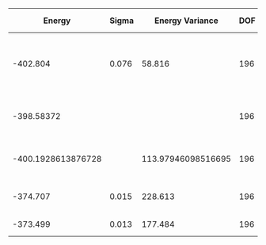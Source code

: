 | Energy             | Sigma | Energy Variance    | DOF | Method                       | Data Repository                                              |
|--------------------|-------|--------------------|-----|------------------------------|--------------------------------------------------------------|
| -402.804           | 0.076 | 58.816             | 196 | 2D Gated RNN                 | [Link to paper at ML for Physical Sciences 2021](https://ml4physicalsciences.github.io/2021/files/NeurIPS_ML4PS_2021_92.pdf) |
| -398.58372         |       |                    | 196 | DMRG (Bond dimension = 2000) | ITensor                                                      |
| -400.1928613876728 |       | 113.97946098516695 | 196 | DMRG (bond dimension = 1024) |                                                              |
| -374.707           | 0.015 | 228.613            | 196 | RBM (alpha = 1)              |                                                              |
| -373.499           | 0.013 | 177.484            | 196 | Jastrow baseline             |                                                              |
